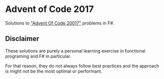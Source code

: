 # Advent of Code 2017

Solutions to ["Advent Of Code 20017"](http://adventofcode.com/2017) problems in F#.

## Disclaimer

These solutions are purely a personal learning exercise in functional programing and F# in particular.

For that reason, they do not always follow best practices and the approach is might not be the most optimal or performant. 
